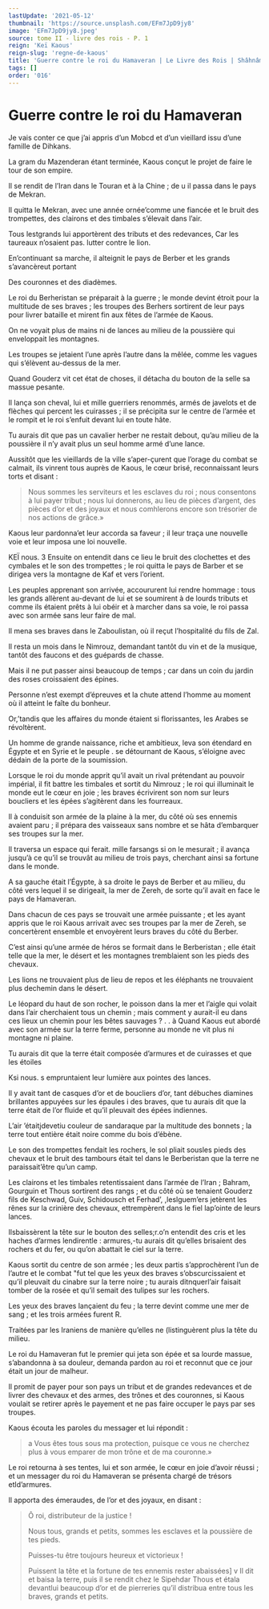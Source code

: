 ```yaml
---
lastUpdate: '2021-05-12'
thumbnail: 'https://source.unsplash.com/EFm7JpD9jy8'
image: 'EFm7JpD9jy8.jpeg'
source: tome II - livre des rois - P. 1
reign: 'Keï Kaous'
reign-slug: 'regne-de-kaous'
title: 'Guerre contre le roi du Hamaveran | Le Livre des Rois | Shâhnâmeh'
tags: []
order: '016'
---
```


# Guerre contre le roi du Hamaveran

Je vais conter ce que j’ai appris d’un Mobcd et d’un vieillard issu d’une famille de Dihkans.

La gram du Mazenderan étant terminée, Kaous conçut le projet de faire le tour de son empire.

Il se rendit de l’Iran dans le Touran et à la Chine ; de u il passa dans le pays de Mekran.

Il quitta le Mekran, avec une année ornée’comme une fiancée et le bruit des trompettes, des clairons et des timbales s’élevait dans l’air.

Tous lestgrands lui apportèrent des tributs et des redevances, Car les taureaux n’osaient pas. lutter contre le lion.

En’continuant sa marche, il alteignit le pays de Berber et les grands s’avancèreut portant

Des couronnes et des diadèmes.

Le roi du Berheristan se préparait à la guerre ; le monde devint étroit pour la multitude de ses braves ; les troupes des Berhers sortirent de leur pays pour livrer bataille et mirent fin aux fêtes de l’armée de Kaous.

On ne voyait plus de mains ni de lances au milieu de la poussière qui enveloppait les montagnes.

Les troupes se jetaient l’une après l’autre dans la mêlée, comme les vagues qui s’élèvent au-dessus de la mer.

Quand Gouderz vit cet état de choses, il détacha du bouton de la selle sa massue pesante.

Il lança son cheval, lui et mille guerriers renommés, armés de javelots et de flèches qui percent les cuirasses ; il se précipita sur le centre de l’armée et le rompit et le roi s’enfuit devant lui en toute hâte.

Tu aurais dit que pas un cavalier herber ne restait debout, qu’au milieu de la poussière il n’y avait plus un seul homme armé d’une lance.

Aussitôt que les vieillards de la ville s’aper-çurent que l’orage du combat se calmait, ils vinrent tous auprès de Kaous, le cœur brisé, reconnaissant leurs torts et disant :

> Nous sommes les serviteurs et les esclaves du roi ; nous consentons à lui payer tribut ; nous lui donnerons, au lieu de pièces d’argent, des pièces d’or et des joyaux et nous comhlerons encore son trésorier de nos actions de grâce.»

Kaous leur pardonna’et leur accorda sa faveur ; il leur traça une nouvelle voie et leur imposa une loi nouvelle.

KEÏ nous. 3 Ensuite on entendit dans ce lieu le bruit des clochettes et des cymbales et le son des trompettes ; le roi quitta le pays de Barber et se dirigea vers la montagne de Kaf et vers l’orient.

Les peuples apprenant son arrivée, accoururent lui rendre hommage : tous les grands allèrent au-devant de lui et se soumirent à de lourds tributs et comme ils étaient prêts à lui obéir et à marcher dans sa voie, le roi passa avec son armée sans leur faire de mal.

Il mena ses braves dans le Zaboulistan, où il reçut l’hospitalité du fils de Zal.

Il resta un mois dans le Nimrouz, demandant tantôt du vin et de la musique, tantôt des faucons et des guépards de chasse.

Mais il ne put passer ainsi beaucoup de temps ; car dans un coin du jardin des roses croissaient des épines.

Personne n’est exempt d’épreuves et la chute attend l’homme au moment où il atteint le faîte du bonheur.

Or,’tandis que les affaires du monde étaient si florissantes, les Arabes se révoltèrent.

Un homme de grande naissance, riche et ambitieux, leva son étendard en Égypte et en Syrie et le peuple .
se détournant de Kaous, s’éloigne avec dédain de la porte de la soumission.

Lorsque le roi du monde apprit qu’il avait un rival prétendant au pouvoir impérial, il fit battre les timbales et sortit du Nimrouz ; le roi qui illuminait le monde eut le cœur en joie ; les braves écrivirent son nom sur leurs boucliers et les épées s’agitèrent dans les fourreaux.

Il 
à
conduisit son armée de la plaine à la mer, du côté où ses ennemis avaient paru ; il prépara des vaisseaux sans nombre et se hâta d’embarquer ses troupes sur la mer.

Il traversa un espace qui ferait. mille farsangs si on le mesurait ; il avança jusqu’à ce qu’il se trouvât au milieu de trois pays, cherchant ainsi sa fortune dans le monde.

A sa gauche était l’Égypte, à sa droite le pays de Berber et au milieu, du côté vers lequel il se dirigeait, la mer de Zereh, de sorte qu’il avait en face le pays de Hamaveran.

Dans chacun de ces pays se trouvait une armée puissante ; et les ayant appris que le roi Kaous arrivait avec ses troupes par la mer de Zereh, se concertèrent ensemble et envoyèrent leurs braves du côté du Berber.

C’est ainsi qu’une armée de héros se formait dans le Berberistan ; elle était telle que la mer, le désert et les montagnes tremblaient son les pieds des chevaux.

Les lions ne trouvaient plus de lieu de repos et les éléphants ne trouvaient plus dechemin dans le désert.

Le léopard du haut de son rocher, le poisson dans la mer et l’aigle qui volait dans l’air cherchaient tous un chemin ; mais comment y aurait-il eu dans ces lieux un chemin pour les bêtes sauvages ? . . à Quand Kaous eut abordé avec son armée sur la terre ferme, personne au monde ne vit plus ni montagne ni plaine.

Tu aurais dit que la terre était composée d’armures et de cuirasses et que les étoiles

Ksi nous. s empruntaient leur lumière aux pointes des lances.

Il y avait tant de casques d’or et de boucliers d’or, tant débuches diamines brillantes appuyées sur les épaules i des braves, que tu aurais dit que la terre était de l’or fluide et qu’il pleuvait des épées indiennes.

L’air ’étaitjdevetiu couleur de sandaraque par la multitude des bonnets ; la terre tout entière était noire comme du bois d’ébène.

Le son des trompettes fendait les rochers, le sol pliait sousles pieds des chevaux et le bruit des tambours était tel dans le Berberistan que la terre ne paraissait’être qu’un camp.

Les clairons et les timbales retentissaient dans l’armée de l’Iran ; Bahram, Gourguin et Thous sortirent des rangs ; et du côté où se tenaient Gouderz fils de Keschwad, Guiv, Schidousch et Ferhad’, ,leslguem’ers jetèrent les rênes sur la crinière des chevaux, ettrempèrent dans le fiel lap’ointe de leurs lances.

Ilsbaissèrent la tête sur le bouton des selles;r.o’n entendit des cris et les haches d’armes lendirentle : armures,-tu aurais dit qu’elles brisaient des rochers et du fer, ou qu’on abattait le ciel sur la terre.

Kaous sortit du centre de son armée ; les deux partis s’approchèrent l’un de l’autre et le combat "fut tel que les yeux des braves s’obscurcissaient et qu’il pleuvait du cinabre sur la terre noire ; tu aurais ditnquerl’air faisait tomber de la rosée et qu’il semait des tulipes sur les rochers.

Les yeux des braves lançaient du feu ; la terre devint comme une mer de sang ; et les trois armées furent R.

Traitées par les Iraniens de manière qu’elles ne (listinguèrent plus la tête du milieu.

Le roi du Hamaveran fut le premier qui jeta son épée et sa lourde massue, s’abandonna à sa douleur, demanda pardon au roi et reconnut que ce jour était un jour de malheur.

Il promit de payer pour son pays un tribut et de grandes redevances et de livrer des chevaux et des armes, des trônes et des couronnes, si Kaous voulait se retirer après le payement et ne pas faire occuper le pays par ses troupes.

Kaous écouta les paroles du messager et lui répondit :

> a Vous êtes tous sous ma protection, puisque ce vous ne cherchez plus à vous emparer de mon trône et de ma couronne.»

Le roi retourna à ses tentes, lui et son armée, le cœur en joie d’avoir réussi ; et un messager du roi du Hamaveran se présenta chargé de trésors etld’armures.

Il apporta des émeraudes, de l’or et des joyaux, en disant :

> Ô roi, distributeur de la justice !
>
> Nous tous, grands et petits, sommes les esclaves et la poussière de tes pieds.
>
> Puisses-tu être toujours heureux et victorieux !
>
> Puissent la tête et la fortune de tes ennemis rester abaissées] v Il dit et baisa la terre, puis il se rendit chez le Sipehdar Thous et étala devantlui beaucoup d’or et de pierreries qu’il distribua entre tous les braves, grands et petits.
